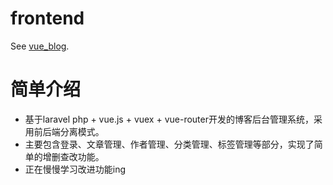 # frontend
See [vue_blog](https://github.com/Lindom96/vue_blog/).

# 简单介绍
* 基于laravel php + vue.js + vuex + vue-router开发的博客后台管理系统，采用前后端分离模式。
* 主要包含登录、文章管理、作者管理、分类管理、标签管理等部分，实现了简单的增删查改功能。
* 正在慢慢学习改进功能ing
